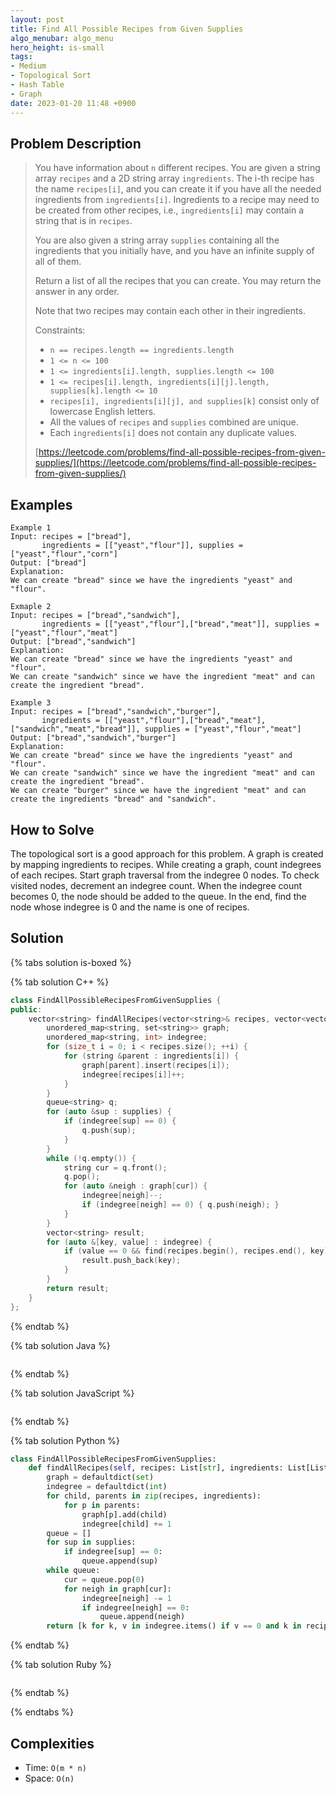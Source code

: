 ```yaml
---
layout: post
title: Find All Possible Recipes from Given Supplies
algo_menubar: algo_menu
hero_height: is-small
tags:
- Medium
- Topological Sort
- Hash Table
- Graph
date: 2023-01-20 11:48 +0900
---
```

## Problem Description
> You have information about `n` different recipes. You are given a string array `recipes` and a 2D string array
> `ingredients`. The i-th recipe has the name `recipes[i]`, and you can create it if you have all the needed
> ingredients from `ingredients[i]`. Ingredients to a recipe may need to be created from other recipes, i.e.,
> `ingredients[i]` may contain a string that is in `recipes`.
>
> You are also given a string array `supplies` containing all the ingredients that you initially have, and you have an
> infinite supply of all of them.
>
> Return a list of all the recipes that you can create. You may return the answer in any order.
>
> Note that two recipes may contain each other in their ingredients.
>
> Constraints:
> - `n == recipes.length == ingredients.length`
> - `1 <= n <= 100`
> - `1 <= ingredients[i].length, supplies.length <= 100`
> - `1 <= recipes[i].length, ingredients[i][j].length, supplies[k].length <= 10`
> - `recipes[i], ingredients[i][j], and supplies[k]` consist only of lowercase English letters.
> - All the values of `recipes` and `supplies` combined are unique.
> - Each `ingredients[i]` does not contain any duplicate values.
>
> [https://leetcode.com/problems/find-all-possible-recipes-from-given-supplies/](https://leetcode.com/problems/find-all-possible-recipes-from-given-supplies/)

## Examples
```
Example 1
Input: recipes = ["bread"],
       ingredients = [["yeast","flour"]], supplies = ["yeast","flour","corn"]
Output: ["bread"]
Explanation:
We can create "bread" since we have the ingredients "yeast" and "flour".
```

```
Exmaple 2
Input: recipes = ["bread","sandwich"],
       ingredients = [["yeast","flour"],["bread","meat"]], supplies = ["yeast","flour","meat"]
Output: ["bread","sandwich"]
Explanation:
We can create "bread" since we have the ingredients "yeast" and "flour".
We can create "sandwich" since we have the ingredient "meat" and can create the ingredient "bread".
```

```
Example 3
Input: recipes = ["bread","sandwich","burger"],
       ingredients = [["yeast","flour"],["bread","meat"],["sandwich","meat","bread"]], supplies = ["yeast","flour","meat"]
Output: ["bread","sandwich","burger"]
Explanation:
We can create "bread" since we have the ingredients "yeast" and "flour".
We can create "sandwich" since we have the ingredient "meat" and can create the ingredient "bread".
We can create "burger" since we have the ingredient "meat" and can create the ingredients "bread" and "sandwich".
```

## How to Solve
The topological sort is a good approach for this problem.
A graph is created by mapping ingredients to recipes.
While creating a graph, count indegrees of each recipes.
Start graph traversal from the indegree 0 nodes.
To check visited nodes, decrement an indegree count.
When the indegree count becomes 0, the node should be added to the queue.
In the end, find the node whose indegree is 0 and the name is one of recipes.


## Solution

{% tabs solution is-boxed %}

{% tab solution C++ %}
```cpp
class FindAllPossibleRecipesFromGivenSupplies {
public:
    vector<string> findAllRecipes(vector<string>& recipes, vector<vector<string>>& ingredients, vector<string>& supplies) {
        unordered_map<string, set<string>> graph;
        unordered_map<string, int> indegree;
        for (size_t i = 0; i < recipes.size(); ++i) {
            for (string &parent : ingredients[i]) {
                graph[parent].insert(recipes[i]);
                indegree[recipes[i]]++;
            }
        }
        queue<string> q;
        for (auto &sup : supplies) {
            if (indegree[sup] == 0) {
                q.push(sup);
            }
        }
        while (!q.empty()) {
            string cur = q.front();
            q.pop();
            for (auto &neigh : graph[cur]) {
                indegree[neigh]--;
                if (indegree[neigh] == 0) { q.push(neigh); }
            }
        }
        vector<string> result;
        for (auto &[key, value] : indegree) {
            if (value == 0 && find(recipes.begin(), recipes.end(), key) != recipes.end()) {
                result.push_back(key);
            }
        }
        return result;
    }
};
```
{% endtab %}

{% tab solution Java %}
```java

```
{% endtab %}

{% tab solution JavaScript %}
```js

```
{% endtab %}

{% tab solution Python %}
```python
class FindAllPossibleRecipesFromGivenSupplies:
    def findAllRecipes(self, recipes: List[str], ingredients: List[List[str]], supplies: List[str]) -> List[str]:
        graph = defaultdict(set)
        indegree = defaultdict(int)
        for child, parents in zip(recipes, ingredients):
            for p in parents:
                graph[p].add(child)
                indegree[child] += 1
        queue = []
        for sup in supplies:
            if indegree[sup] == 0:
                queue.append(sup)
        while queue:
            cur = queue.pop(0)
            for neigh in graph[cur]:
                indegree[neigh] -= 1
                if indegree[neigh] == 0:
                    queue.append(neigh)
        return [k for k, v in indegree.items() if v == 0 and k in recipes]
```
{% endtab %}

{% tab solution Ruby %}
```ruby

```
{% endtab %}

{% endtabs %}



## Complexities
- Time: `O(m * n)`
- Space: `O(n)`
